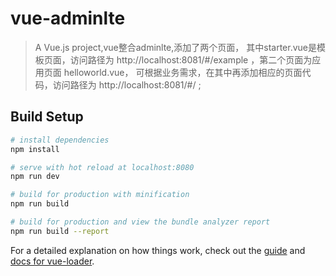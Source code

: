 # vue-adminlte

> A Vue.js project,vue整合adminlte,添加了两个页面，
  其中starter.vue是模板页面，访问路径为 http://localhost:8081/#/example ，第二个页面为应用页面 helloworld.vue，
  可根据业务需求，在其中再添加相应的页面代码，访问路径为 http://localhost:8081/#/ ;

## Build Setup

``` bash
# install dependencies
npm install

# serve with hot reload at localhost:8080
npm run dev

# build for production with minification
npm run build

# build for production and view the bundle analyzer report
npm run build --report
```

For a detailed explanation on how things work, check out the [guide](http://vuejs-templates.github.io/webpack/) and [docs for vue-loader](http://vuejs.github.io/vue-loader).
